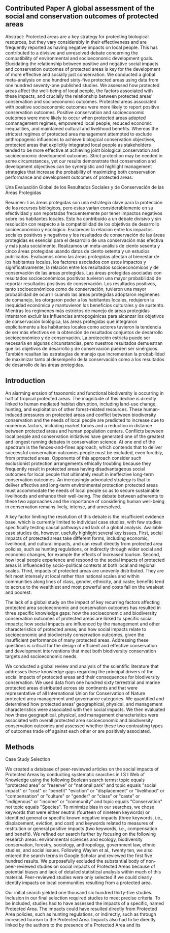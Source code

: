 ## Contributed Paper A global assessment of the social and conservation outcomes of protected areas

Abstract: Protected areas are a key strategy for protecting biological resources, but they vary considerably in their effectiveness and are frequently reported as having negative impacts on local people. This has contributed to a divisive and unresolved debate concerning the compatibility of environmental and socioeconomic development goals. Elucidating the relationship between positive and negative social impacts and conservation outcomes of protected areas is key for the development of more effective and socially just conservation. We conducted a global meta-analysis on one hundred sixty-five protected areas using data from one hundred seventy-one published studies. We assessed how protected areas affect the well-being of local people, the factors associated with these impacts, and crucially the relationship between protected areas' conservation and socioeconomic outcomes. Protected areas associated with positive socioeconomic outcomes were more likely to report positive conservation outcomes. Positive conservation and socioeconomic outcomes were more likely to occur when protected areas adopted comanagement regimes, empowered local people, reduced economic inequalities, and maintained cultural and livelihood benefits. Whereas the strictest regimes of protected area management attempted to exclude anthropogenic influences to achieve biological conservation objectives, protected areas that explicitly integrated local people as stakeholders tended to be more effective at achieving joint biological conservation and socioeconomic development outcomes. Strict protection may be needed in some circumstances, yet our results demonstrate that conservation and development objectives can be synergistic and highlight management strategies that increase the probability of maximizing both conservation performance and development outcomes of protected areas.

Una Evaluación Global de los Resultados Sociales y de Conservación de las Áreas Protegidas

Resumen: Las áreas protegidas son una estrategia clave para la protección de los recursos biológicos, pero estas varían considerablemente en su efectividad y son reportadas frecuentemente por tener impactos negativos sobre los habitantes locales. Esto ha contribuido a un debate divisivo y sin resolución con respecto a la compatibilidad de los objetivos de desarrollo socioeconómico y ecológico. Esclarecer la relación entre los impactos sociales positivos y negativos y los resultados de conservación de las áreas protegidas es esencial para el desarrollo de una conservación más efectiva y más justa socialmente. Realizamos un meta-análisis de ciento sesenta y cinco áreas protegidas usando datos de ciento setenta y un estudios publicados. Evaluamos cómo las áreas protegidas afectan al bienestar de los habitantes locales, los factores asociados con estos impactos y significativamente, la relación entre los resultados socioeconómicos y de conservación de las áreas protegidas. Las áreas protegidas asociadas con resultados socioeconómicos positivos tuvieron una mayor probabilidad de reportar resultados positivos de conservación. Los resultados positivos, tanto socioeconómicos como de conservación, tuvieron una mayor probabilidad de ocurrir cuando las áreas protegidas adoptaron regímenes de comanejo, les otorgaron poder a los habitantes locales, redujeron la inequidad económica y mantuvieron los beneficios culturales y de sustento. Mientras los regímenes más estrictos de manejo de áreas protegidas intentaron excluir las influencias antropogénicas para alcanzar los objetivos de conservación biológica, las áreas protegidas que integraron explícitamente a los habitantes locales como actores tuvieron la tendencia de ser más efectivos en la obtención de resultados conjuntos de desarrollo socioeconómico y de conservación. La protección estricta puede ser necesaria en algunas circunstancias, pero nuestros resultados demuestran que los objetivos de desarrollo y de conservación pueden ser sinérgicos. También resaltan las estrategias de manejo que incrementan la probabilidad de maximizar tanto al desempeño de la conservación como a los resultados de desarrollo de las áreas protegidas.


## Introduction

An alarming erosion of taxonomic and functional biodiversity is occurring in half of tropical protected areas. The magnitude of this decline is directly linked to human mediated habitat disruption, including land-use change, hunting, and exploitation of other forest-related resources. These human-induced pressures on protected areas and conflict between biodiversity conservation and the needs of local people are predicted to increase due to numerous factors, including market forces and a reduction in distance between protected areas and human population centers. Conflicts between local people and conservation initiatives have generated one of the greatest and longest running debates in conservation science. At one end of the spectrum is the fences-and-fines approach, which contends that to deliver successful conservation outcomes people must be excluded, even forcibly, from protected areas. Opponents of this approach consider such exclusionist protection arrangements ethically troubling because they frequently result in protected areas having disadvantageous social outcomes for local people that ultimately result in ineffective long-term conservation outcomes. An increasingly advocated strategy is that to deliver effective and long-term environmental protection protected areas must accommodate the needs of local people so as to secure sustainable livelihoods and enhance their well-being. The debate between adherents to these two approaches and the importance of considering human well-being in conservation remains lively, intense, and unresolved.

A key factor limiting the resolution of this debate is the insufficient evidence base, which is currently limited to individual case studies, with few studies specifically testing causal pathways and lack of a global analysis. Available case studies do, however, usefully highlight several key issues. First, social impacts of protected areas take different forms, including economic, livelihood, and cultural impacts, and can result directly from protected area policies, such as hunting regulations, or indirectly through wider social and economic changes, for example the effects of increased tourism. Second, how local people experience and respond to the social impacts of protected areas is influenced by socio-political contexts at both local and regional scales. Third, impacts of protected areas are unevenly distributed. They are felt most intensely at local rather than national scales and within communities along lines of class, gender, ethnicity, and caste; benefits tend to accrue to the wealthiest and most powerful and costs fall on the weakest and poorest.

The lack of a global study on the impact of key recurring factors affecting protected area socioeconomic and conservation outcomes has resulted in three specific knowledge gaps: how the socioeconomic and biodiversity conservation outcomes of protected areas are linked to specific social impacts; how social impacts are influenced by the management and other characteristics of protected areas; and how social impacts relate to socioeconomic and biodiversity conservation outcomes, given the insufficient performance of many protected areas. Addressing these questions is critical for the design of efficient and effective conservation and development interventions that meet both biodiversity conservation targets and socioeconomic needs.

We conducted a global review and analysis of the scientific literature that addresses these knowledge gaps regarding the principal drivers of the social impacts of protected areas and their consequences for biodiversity conservation. We used data from one hundred sixty terrestrial and marine protected areas distributed across six continents and that were representative of all International Union for Conservation of Nature protected area management and governance categories. We quantified and determined how protected areas' geographical, physical, and management characteristics were associated with their social impacts. We then evaluated how these geographical, physical, and management characteristics were associated with overall protected area socioeconomic and biodiversity conservation outcomes and assessed whether these two contrasting types of outcomes trade off against each other or are positively associated.


## Methods

Case Study Selection

We created a database of peer-reviewed articles on the social impacts of Protected Areas by conducting systematic searches in I S I Web of Knowledge using the following Boolean search terms: topic equals "protected area" or "reserve" or "national park" and topic equals "social impact" or "cost" or "benefit" "eviction" or "displacement" or "livelihood" or "compensation" or "culture" or "gender" or "class" or "caste" or "indigenous" or "income" or "community" and topic equals "Conservation" not topic equals "Species". To minimize bias in our searches, we chose keywords that were either neutral (fourteen of nineteen keywords) or identified general or specific known negative impacts (three keywords, i.e., displacement, eviction, and cost) and keywords related to measures of restitution or general positive impacts (two keywords, i.e., compensation and benefit). We refined our search further by focusing on the following research areas: environmental sciences and ecology, biodiversity conservation, forestry, sociology, anthropology, government law, ethnic studies, and social issues. Following Waylen et al., twenty ten, we also entered the search terms in Google Scholar and reviewed the first five hundred results. We purposefully excluded the substantial body of non-peer-reviewed studies on social impacts of Protected Areas because of potential biases and lack of detailed statistical analysis within much of this material. Peer-reviewed studies were only selected if we could clearly identify impacts on local communities resulting from a protected area.

Our initial search yielded one thousand six hundred thirty-five studies. Inclusion in our final selection required studies to meet precise criteria. To be included, studies had to have assessed the impacts of a specific, named Protected Area. The impacts could have resulted directly from Protected Area policies, such as hunting regulations, or indirectly, such as through increased tourism to the Protected Area. Impacts also had to be directly linked by the authors to the presence of a Protected Area and its
